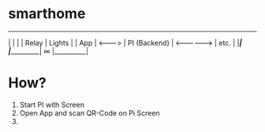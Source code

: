 # smarthome

 _____         ______________            __________
|     |       |              |  Relay   |  Lights  |
| App | <---> | PI (Backend) | <------> |    etc.  |
|_____|       |______________|    ∞     |__________|


# How?
1. Start PI with Screen
2. Open App and scan QR-Code on Pi Screen
3. 